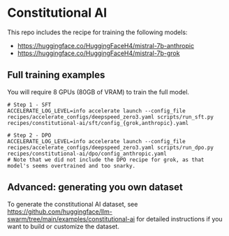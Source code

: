 # Constitutional AI 

This repo includes the recipe for training the following models:

* https://huggingface.co/HuggingFaceH4/mistral-7b-anthropic
* https://huggingface.co/HuggingFaceH4/mistral-7b-grok


## Full training examples

You will require 8 GPUs (80GB of VRAM) to train the full model.
```shell
# Step 1 - SFT
ACCELERATE_LOG_LEVEL=info accelerate launch --config_file recipes/accelerate_configs/deepspeed_zero3.yaml scripts/run_sft.py recipes/constitutional-ai/sft/config_{grok,anthropic}.yaml

# Step 2 - DPO
ACCELERATE_LOG_LEVEL=info accelerate launch --config_file recipes/accelerate_configs/deepspeed_zero3.yaml scripts/run_dpo.py recipes/constitutional-ai/dpo/config_anthropic.yaml
# Note that we did not include the DPO recipe for grok, as that model's seems overtrained and too snarky.
```


## Advanced: generating you own dataset

To generate the constitutional AI dataset, see https://github.com/huggingface/llm-swarm/tree/main/examples/constitutional-ai for detailed instructions if you want to build or customize the dataset. 
